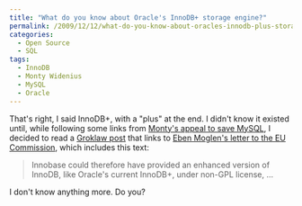 ```yaml
---
title: "What do you know about Oracle's InnoDB+ storage engine?"
permalink: /2009/12/12/what-do-you-know-about-oracles-innodb-plus-storage-engine/
categories:
  - Open Source
  - SQL
tags:
  - InnoDB
  - Monty Widenius
  - MySQL
  - Oracle
---
```

That's right, I said InnoDB+, with a "plus" at the end. I didn't know it existed until, while following some links from [Monty's appeal to save MySQL][1], I decided to read a [Groklaw post][2] that links to [Eben Moglen's letter to the EU Commission][3], which includes this text:

> Innobase could therefore have provided an enhanced version of InnoDB, like Oracle's current InnoDB+, under non-GPL license, &#8230;

I don't know anything more. Do you?

 [1]: http://monty-says.blogspot.com/2009/12/help-saving-mysql.html
 [2]: http://www.groklaw.net/articlebasic.php?story=20091204095942328
 [3]: http://www.softwarefreedom.org/resources/2009/Oracle-Sun-EC-opinion.pdf
